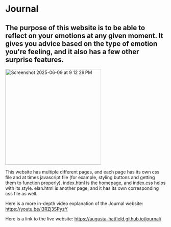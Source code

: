 # Journal

## The purpose of this website is to be able to reflect on your emotions at any given moment. It gives you advice based on the type of emotion you're feeling, and it also has a few other surprise features.

<img width="300" alt="Screenshot 2025-06-09 at 9 12 29 PM" src="https://github.com/user-attachments/assets/ddfd48da-c6e3-4024-be88-bd8799ecf6c6" />



This website has multiple different pages, and each page has its own css file and at times javascript file (for example, styling buttons and getting them to function properly). index.html is the homepage, and index.css helps with its style. elan.html is another page, and it has its own corresponding css file as well.

Here is a more in-depth video explanation of the Journal website: https://youtu.be/i3RZj3SPyzY

Here is a link to the live website: https://augusta-hatfield.github.io/journal/
